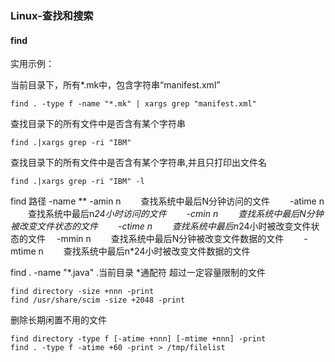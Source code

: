 ### Linux-查找和搜索

#### find





实用示例：

当前目录下，所有*.mk中，包含字符串“manifest.xml”

```
find . -type f -name "*.mk" | xargs grep "manifest.xml"
```


查找目录下的所有文件中是否含有某个字符串

```
find .|xargs grep -ri "IBM"
```

查找目录下的所有文件中是否含有某个字符串,并且只打印出文件名

```
find .|xargs grep -ri "IBM" -l
```

find 路径 -name **
		-amin n
　　查找系统中最后N分钟访问的文件
　　-atime n
　　查找系统中最后n*24小时访问的文件
　　-cmin n
　　查找系统中最后N分钟被改变文件状态的文件
　　-ctime n
　　查找系统中最后n*24小时被改变文件状态的文件
   　-mmin n
　　查找系统中最后N分钟被改变文件数据的文件
　　-mtime n
　　查找系统中最后n*24小时被改变文件数据的文件

find . -name "*.java"
.当前目录 *通配符
超过一定容量限制的文件

```
find directory -size +nnn -print
find /usr/share/scim -size +2048 -print
```

删除长期闲置不用的文件

```
find directory -type f [-atime +nnn] [-mtime +nnn] -print
find . -type f -atime +60 -print > /tmp/filelist
```

